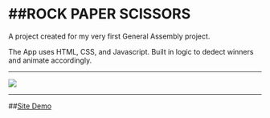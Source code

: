 ##ROCK PAPER SCISSORS
==========

A project created for my very first General Assembly project.

The App uses HTML, CSS, and Javascript. Built in logic to dedect winners and animate accordingly.

-----------

![](http://s9.postimg.org/s7vxmxjgv/Screen_Shot_2014_08_21_at_7_25_51_AM.png)

----------

##[Site Demo](http://iangoldfarb.com/Portfolio/RockPaperScissors/)